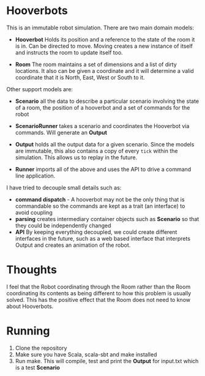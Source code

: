 Hooverbots
=

This is an immutable robot simulation. There are two main domain models:

 * **Hooverbot** Holds its position and a reference to the state of the
   room it is in. Can be directed to move. Moving creates a new instance
   of itself and instructs the room to update itself too.
   
 * **Room** The room maintains a set of dimensions and a list of dirty
   locations. It also can be given a coordinate and it will determine a valid coordinate that it
   is North, East, West or South to it.

Other support models are:

 * **Scenario** all the data to describe a particular scenario involving
   the state of a room, the position of a hooverbot and a set of commands for the robot
   
* **ScenarioRunner** takes a scenario and coordinates the Hooverbot via commands. Will generate an **Output**

* **Output** holds all the output data for a given scenario. Since the
  models are immutable, this also contains a copy of every `tick` within
  the simulation. This allows us to replay in the future.
* **Runner** imports all of the above and uses the API to drive a command line application.

I have tried to decouple small details such as:

 * **command dispatch** - A hooverbot may not be the only thing that is
   commandable so the commands are kept as a trait (an interface) to
  avoid coupling
 * **parsing** creates intermediary container objects such as
   **Scenario** so that they could be independently changed
 * **API** By keeping everything decoupled, we could create different
   interfaces in the future, such as a web based interface that
   interprets Output and creates an animation of the robot.

Thoughts
=

I feel that the Robot coordinating through the Room rather than the Room coordinating its contents as being different to how this problem is usually solved. This has the positive effect that the Room does not need to know about Hooverbots.

Running
=

1. Clone the repository
1. Make sure you have Scala, scala-sbt and make installed
1. Run make. This will compile, test and print the **Output** for input.txt
which is a test **Scenario**
